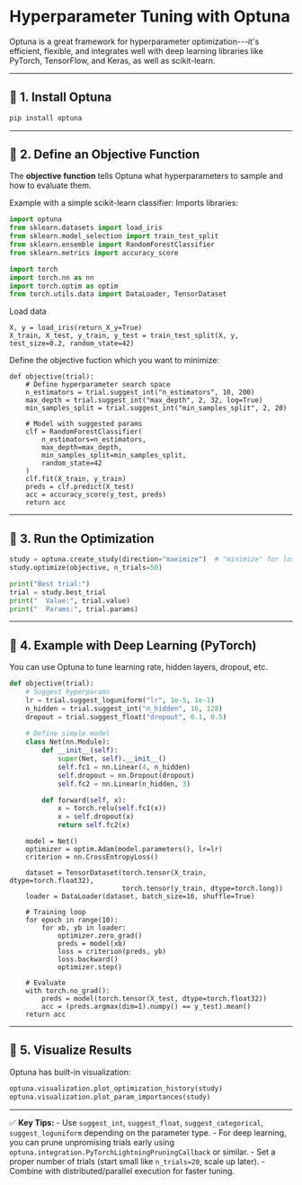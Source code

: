 # Hyperparameter Tuning with Optuna

Optuna is a great framework for hyperparameter optimization---it's
efficient, flexible, and integrates well with deep learning libraries
like PyTorch, TensorFlow, and Keras, as well as scikit-learn.

------------------------------------------------------------------------

## 🔹 1. Install Optuna

``` bash
pip install optuna
```

------------------------------------------------------------------------

## 🔹 2. Define an Objective Function

The **objective function** tells Optuna what hyperparameters to sample
and how to evaluate them.

Example with a simple scikit-learn classifier:
Imports libraries:

``` python
import optuna
from sklearn.datasets import load_iris
from sklearn.model_selection import train_test_split
from sklearn.ensemble import RandomForestClassifier
from sklearn.metrics import accuracy_score

import torch
import torch.nn as nn
import torch.optim as optim
from torch.utils.data import DataLoader, TensorDataset
```

Load data
```
X, y = load_iris(return_X_y=True)
X_train, X_test, y_train, y_test = train_test_split(X, y, test_size=0.2, random_state=42)
```

Define the objective fuction which you want to minimize:

```
def objective(trial):
    # Define hyperparameter search space
    n_estimators = trial.suggest_int("n_estimators", 10, 200)
    max_depth = trial.suggest_int("max_depth", 2, 32, log=True)
    min_samples_split = trial.suggest_int("min_samples_split", 2, 20)
    
    # Model with suggested params
    clf = RandomForestClassifier(
        n_estimators=n_estimators,
        max_depth=max_depth,
        min_samples_split=min_samples_split,
        random_state=42
    )
    clf.fit(X_train, y_train)
    preds = clf.predict(X_test)
    acc = accuracy_score(y_test, preds)
    return acc
```

------------------------------------------------------------------------

## 🔹 3. Run the Optimization

``` python
study = optuna.create_study(direction="maximize")  # "minimize" for loss
study.optimize(objective, n_trials=50)

print("Best trial:")
trial = study.best_trial
print("  Value:", trial.value)
print("  Params:", trial.params)
```

------------------------------------------------------------------------

## 🔹 4. Example with Deep Learning (PyTorch)

You can use Optuna to tune learning rate, hidden layers, dropout, etc.

``` python
def objective(trial):
    # Suggest hyperparams
    lr = trial.suggest_loguniform("lr", 1e-5, 1e-1)
    n_hidden = trial.suggest_int("n_hidden", 16, 128)
    dropout = trial.suggest_float("dropout", 0.1, 0.5)
    
    # Define simple model
    class Net(nn.Module):
        def __init__(self):
            super(Net, self).__init__()
            self.fc1 = nn.Linear(4, n_hidden)
            self.dropout = nn.Dropout(dropout)
            self.fc2 = nn.Linear(n_hidden, 3)

        def forward(self, x):
            x = torch.relu(self.fc1(x))
            x = self.dropout(x)
            return self.fc2(x)
```
```    
    model = Net()
    optimizer = optim.Adam(model.parameters(), lr=lr)
    criterion = nn.CrossEntropyLoss()
    
    dataset = TensorDataset(torch.tensor(X_train, dtype=torch.float32),
                            torch.tensor(y_train, dtype=torch.long))
    loader = DataLoader(dataset, batch_size=16, shuffle=True)
```

```
    # Training loop
    for epoch in range(10):
        for xb, yb in loader:
            optimizer.zero_grad()
            preds = model(xb)
            loss = criterion(preds, yb)
            loss.backward()
            optimizer.step()
    
    # Evaluate
    with torch.no_grad():
        preds = model(torch.tensor(X_test, dtype=torch.float32))
        acc = (preds.argmax(dim=1).numpy() == y_test).mean()
    return acc
```

------------------------------------------------------------------------

## 🔹 5. Visualize Results

Optuna has built-in visualization:

``` python
optuna.visualization.plot_optimization_history(study)
optuna.visualization.plot_param_importances(study)
```

------------------------------------------------------------------------

✅ **Key Tips:** - Use `suggest_int`, `suggest_float`,
`suggest_categorical`, `suggest_loguniform` depending on the parameter
type. - For deep learning, you can prune unpromising trials early using
`optuna.integration.PyTorchLightningPruningCallback` or similar. - Set a
proper number of trials (start small like `n_trials=20`, scale up
later). - Combine with distributed/parallel execution for faster tuning.
